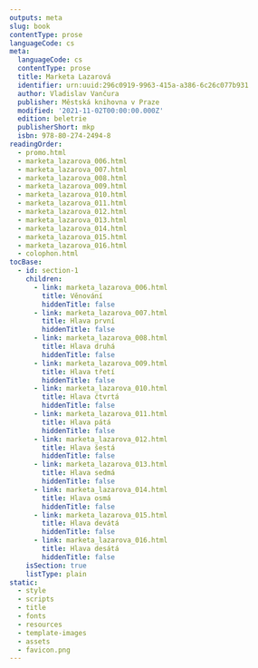 ```yaml
---
outputs: meta
slug: book
contentType: prose
languageCode: cs
meta:
  languageCode: cs
  contentType: prose
  title: Marketa Lazarová
  identifier: urn:uuid:296c0919-9963-415a-a386-6c26c077b931
  author: Vladislav Vančura
  publisher: Městská knihovna v Praze
  modified: '2021-11-02T00:00:00.000Z'
  edition: beletrie
  publisherShort: mkp
  isbn: 978-80-274-2494-8
readingOrder:
  - promo.html
  - marketa_lazarova_006.html
  - marketa_lazarova_007.html
  - marketa_lazarova_008.html
  - marketa_lazarova_009.html
  - marketa_lazarova_010.html
  - marketa_lazarova_011.html
  - marketa_lazarova_012.html
  - marketa_lazarova_013.html
  - marketa_lazarova_014.html
  - marketa_lazarova_015.html
  - marketa_lazarova_016.html
  - colophon.html
tocBase:
  - id: section-1
    children:
      - link: marketa_lazarova_006.html
        title: Věnování
        hiddenTitle: false
      - link: marketa_lazarova_007.html
        title: Hlava první
        hiddenTitle: false
      - link: marketa_lazarova_008.html
        title: Hlava druhá
        hiddenTitle: false
      - link: marketa_lazarova_009.html
        title: Hlava třetí
        hiddenTitle: false
      - link: marketa_lazarova_010.html
        title: Hlava čtvrtá
        hiddenTitle: false
      - link: marketa_lazarova_011.html
        title: Hlava pátá
        hiddenTitle: false
      - link: marketa_lazarova_012.html
        title: Hlava šestá
        hiddenTitle: false
      - link: marketa_lazarova_013.html
        title: Hlava sedmá
        hiddenTitle: false
      - link: marketa_lazarova_014.html
        title: Hlava osmá
        hiddenTitle: false
      - link: marketa_lazarova_015.html
        title: Hlava devátá
        hiddenTitle: false
      - link: marketa_lazarova_016.html
        title: Hlava desátá
        hiddenTitle: false
    isSection: true
    listType: plain
static:
  - style
  - scripts
  - title
  - fonts
  - resources
  - template-images
  - assets
  - favicon.png
---
```

